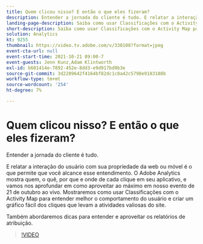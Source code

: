```yaml
---
title: Quem clicou nisso? E então o que eles fizeram?
description: Entender a jornada do cliente é tudo. E relatar a interação do usuário com sua propriedade da web ou móvel é o que permite que você alcance esse entendimento. O Adobe Analytics mostra quem, o quê, por que e onde de cada clique em seu aplicativo, e vamos nos aprofundar em como aproveitar ao máximo em nosso evento de 21 de outubro ao vivo. Mostraremos como usar Classificações com o Activity Map para entender melhor o comportamento do usuário e criar um gráfico fácil dos cliques que levam a atividades valiosas do site.
landing-page-description: Saiba como usar Classificações com o Activity Map para entender melhor o comportamento do usuário e criar um gráfico com os cliques que levam a atividades valiosas do site.
short-description: Saiba como usar Classificações com o Activity Map para entender melhor o comportamento do usuário e criar um gráfico com os cliques que levam a atividades valiosas do site.
solution: Analytics
kt: 9255
thumbnail: https://video.tv.adobe.com/v/338108?format=jpeg
event-cta-url: null
event-start-time: 2021-10-21 09:00-7
event-guests: Jenn Kunz,Adam Klintworth
exl-id: b601414e-7892-452e-8dd3-e9d917bd9b3e
source-git-commit: 3d2289642f4164bf82dc1c8a42c5798e9183188b
workflow-type: tm+mt
source-wordcount: '254'
ht-degree: 7%

---
```


# Quem clicou nisso? E então o que eles fizeram?

Entender a jornada do cliente é tudo.

E relatar a interação do usuário com sua propriedade da web ou móvel é o que permite que você alcance esse entendimento. O Adobe Analytics mostra quem, o quê, por que e onde de cada clique em seu aplicativo, e vamos nos aprofundar em como aproveitar ao máximo em nosso evento de 21 de outubro ao vivo. Mostraremos como usar Classificações com o Activity Map para entender melhor o comportamento do usuário e criar um gráfico fácil dos cliques que levam a atividades valiosas do site.

Também abordaremos dicas para entender e aproveitar os relatórios de atribuição.

>[!VIDEO](https://video.tv.adobe.com/v/338108/?quality=12&learn=on)
